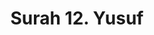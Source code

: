 ---
title       : "Surah 12. Yusuf"
DATE        : 7/25/2018 9:18:17 AM
draft       : false
TYPE        : "quran"
layout      : "surah"
BookCode    : "ARB"
SurahNumber : "12"
TotalAyah   : "111"
---